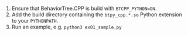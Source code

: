 1. Ensure that BehaviorTree.CPP is build with `BTCPP_PYTHON=ON`.
2. Add the build directory containing the `btpy_cpp.*.so` Python extension to
   your `PYTHONPATH`.
3. Run an example, e.g. `python3 ex01_sample.py`
